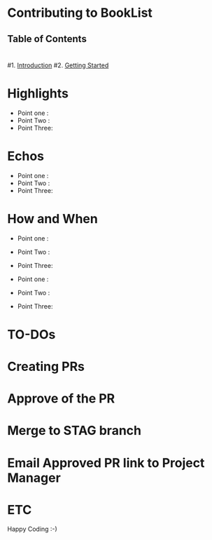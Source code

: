# Contributing to BookList
 ## Table of Contents
 #
 #1. [Introduction](#introduction)
 #2. [Getting Started](#getting-started)

 # Highlights
 
 - Point one : 
 - Point Two :
 - Point Three: 


 # Echos
 
 - Point one : 
 - Point Two :
 - Point Three: 
 
 # How and When 
 

 - Point one : 
 - Point Two :
 - Point Three: 

 - Point one : 
 - Point Two :
 - Point Three: 

 # TO-DOs
 # Creating PRs
 # Approve of the PR
 # Merge to STAG branch
 # Email Approved PR link to Project Manager
 # ETC

Happy Coding :-)

